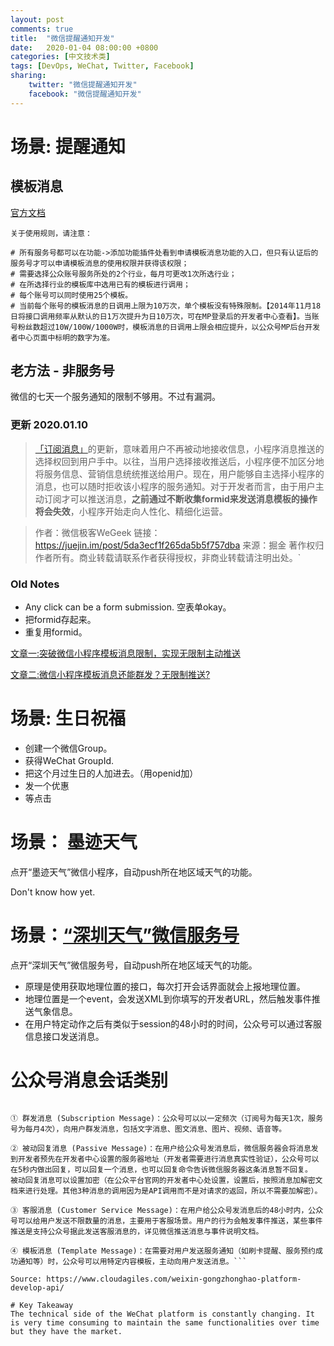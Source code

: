 ```yaml
---
layout: post
comments: true
title:  "微信提醒通知开发"
date:   2020-01-04 08:00:00 +0800
categories: [中文技术类]
tags: [DevOps, WeChat, Twitter, Facebook]
sharing:
    twitter: "微信提醒通知开发"
    facebook: "微信提醒通知开发"
---
```


# 场景: 提醒通知

## 模板消息
[官方文档](https://developers.weixin.qq.com/doc/offiaccount/Message_Management/Template_Message_Interface.html)

```
关于使用规则，请注意：

# 所有服务号都可以在功能->添加功能插件处看到申请模板消息功能的入口，但只有认证后的服务号才可以申请模板消息的使用权限并获得该权限；
# 需要选择公众账号服务所处的2个行业，每月可更改1次所选行业；
# 在所选择行业的模板库中选用已有的模板进行调用；
# 每个账号可以同时使用25个模板。
# 当前每个账号的模板消息的日调用上限为10万次，单个模板没有特殊限制。【2014年11月18日将接口调用频率从默认的日1万次提升为日10万次，可在MP登录后的开发者中心查看】。当账号粉丝数超过10W/100W/1000W时，模板消息的日调用上限会相应提升，以公众号MP后台开发者中心页面中标明的数字为准。
```


## 老方法 - 非服务号
微信的七天一个服务通知的限制不够用。不过有漏洞。
### 更新 2020.01.10
>[「订阅消息」](https://developers.weixin.qq.com/miniprogram/dev/framework/open-ability/subscribe-message.html)的更新，意味着用户不再被动地接收信息，小程序消息推送的选择权回到用户手中。以往，当用户选择接收推送后，小程序便不加区分地将服务信息、营销信息统统推送给用户。现在，用户能够自主选择小程序的消息，也可以随时拒收该小程序的服务通知。对于开发者而言，由于用户主动订阅才可以推送消息，**之前通过不断收集formid来发送消息模板的操作将会失效**，小程序开始走向人性化、精细化运营。

>作者：微信极客WeGeek
链接：https://juejin.im/post/5da3ecf1f265da5b5f757dba
来源：掘金
著作权归作者所有。商业转载请联系作者获得授权，非商业转载请注明出处。`

### Old Notes
* Any click can be a form submission. 空表单okay。
* 把formid存起来。
* 重复用formid。

[文章一:突破微信小程序模板消息限制，实现无限制主动推送](https://blog.csdn.net/rolan1993/article/details/79398362)

[文章二:微信小程序模板消息还能群发？无限制推送?](https://juejin.im/post/595c82de6fb9a06bba470889)


# 场景: 生日祝福
* 创建一个微信Group。
* 获得WeChat GroupId.
* 把这个月过生日的人加进去。（用openid加）
* 发一个优惠
* 等点击

# 场景： 墨迹天气
点开“墨迹天气”微信小程序，自动push所在地区域天气的功能。

Don't know how yet.


# 场景：[“深圳天气”微信服务号](https://www.zhihu.com/question/23216690)
点开“深圳天气”微信服务号，自动push所在地区域天气的功能。

* 原理是使用获取地理位置的接口，每次打开会话界面就会上报地理位置。
* 地理位置是一个event，会发送XML到你填写的开发者URL，然后触发事件推送气象信息。
* 在用户特定动作之后有类似于session的48小时的时间，公众号可以通过客服信息接口发送消息。

# 公众号消息会话类别

```公众号是以微信用户的一个联系人形式存在的，消息会话是公众号与用户交互的基础。目前公众号内主要有这样几类消息服务的类型，分别用于不同的场景。

① 群发消息 (Subscription Message)：公众号可以以一定频次（订阅号为每天1次，服务号为每月4次），向用户群发消息，包括文字消息、图文消息、图片、视频、语音等。

② 被动回复消息 (Passive Message)：在用户给公众号发消息后，微信服务器会将消息发到开发者预先在开发者中心设置的服务器地址（开发者需要进行消息真实性验证），公众号可以在5秒内做出回复，可以回复一个消息，也可以回复命令告诉微信服务器这条消息暂不回复。    被动回复消息可以设置加密（在公众平台官网的开发者中心处设置，设置后，按照消息加解密文档来进行处理。其他3种消息的调用因为是API调用而不是对请求的返回，所以不需要加解密）。

③ 客服消息 (Customer Service Message)：在用户给公众号发消息后的48小时内，公众号可以给用户发送不限数量的消息，主要用于客服场景。用户的行为会触发事件推送，某些事件推送是支持公众号据此发送客服消息的，详见微信推送消息与事件说明文档。

④ 模板消息 (Template Message)：在需要对用户发送服务通知（如刷卡提醒、服务预约成功通知等）时，公众号可以用特定内容模板，主动向用户发送消息。```

Source: https://www.cloudagiles.com/weixin-gongzhonghao-platform-develop-api/

# Key Takeaway
The technical side of the WeChat platform is constantly changing. It is very time consuming to maintain the same functionalities over time but they have the market.